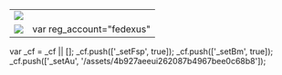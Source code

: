 |     |     |
| --- | --- |
| ![](//www.fedex.com/images/ascend/shared/spacer.gif) |     |
| ![](//www.fedex.com/images/ascend/shared/spacer.gif) | var reg\_account="fedexus" |

var \_cf = \_cf || \[\]; \_cf.push(\['\_setFsp', true\]); \_cf.push(\['\_setBm', true\]); \_cf.push(\['\_setAu', '/assets/4b927aeeui262087b4967bee0c68b8'\]);